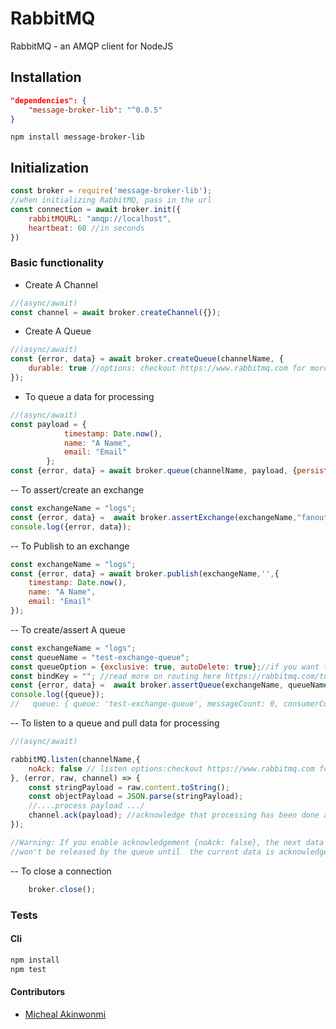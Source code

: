 RabbitMQ 
===========
 RabbitMQ - an AMQP client for NodeJS

## Installation
```json
"dependencies": {
    "message-broker-lib": "^0.0.5"
}
```
```npm install message-broker-lib```

## Initialization
```javascript
const broker = require('message-broker-lib');
//when initializing RabbitMQ, pass in the url
const connection = await broker.init({
    rabbitMQURL: "amqp://localhost",
    heartbeat: 60 //in seconds
})

```


### Basic functionality
- Create A Channel
```javascript
//(async/await)
const channel = await broker.createChannel({});
```

- Create A Queue
```javascript
//(async/await)
const {error, data} = await broker.createQueue(channelName, {
    durable: true //options: checkout https://www.rabbitmq.com for more options
});
```
- To queue a data for processing
```javascript
//(async/await)
const payload = {
            timestamp: Date.now(),
            name: "A Name",
            email: "Email"
        };
const {error, data} = await broker.queue(channelName, payload, {persistent: true});

```
-- To assert/create an exchange 
```javascript
const exchangeName = "logs";
const {error, data} =  await broker.assertExchange(exchangeName,"fanout", {durable: true}); //exchange types includes fanout, direct, topic and header.checkout https://www.rabbitmq.com for more exchange types. 
console.log({error, data});

```
-- To Publish to an exchange
```javascript
const exchangeName = "logs";
const {error, data} = await broker.publish(exchangeName,'',{
    timestamp: Date.now(),
    name: "A Name",
    email: "Email"
});

```

-- To create/assert A queue
```javascript
const exchangeName = "logs";
const queueName = "test-exchange-queue";
const queueOption = {exclusive: true, autoDelete: true};//if you want temporary queue
const bindKey = ""; //read more on routing here https://rabbitmq.com/tutorials/tutorial-four-javascript.html
const {error, data} =  await broker.assertQueue(exchangeName, queueName, queueOption, bindKey);
console.log({queue});
//   queue: { queue: 'test-exchange-queue', messageCount: 0, consumerCount: 0 }

```
-- To listen to a queue and pull data for processing
```javascript
//(async/await)

rabbitMQ.listen(channelName,{
    noAck: false // listen options:checkout https://www.rabbitmq.com for more options
}, (error, raw, channel) => {
    const stringPayload = raw.content.toString();
    const objectPayload = JSON.parse(stringPayload);
    //....process payload .../
    channel.ack(payload); //acknowledge that processing has been done and remove from queue
});

//Warning: If you enable acknowledgement {noAck: false}, the next data on the queue 
//won't be released by the queue until  the current data is acknowledge.
```

-- To close a connection
```javascript
    broker.close();
```


### Tests
#### Cli
```bash
npm install
npm test
```

#### Contributors
- [Micheal Akinwonmi](https://github.com/blackhades)
